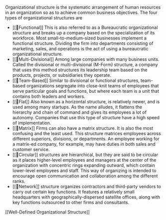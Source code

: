 Organizational structure is the systematic arrangement of human resources in an organization so as to achieve common business objectives.
The four types of organizational structures are 
- [[🔼Functional]] This is also referred to as a Bureaucratic organizational structure and breaks up a company based on the specialization of its workforce. Most small-to-medium-sized businesses implement a functional structure. Dividing the firm into departments consisting of marketing, sales, and operations is the act of using a bureaucratic organizational structure.
- [[🔼Multi-Divisional]] Among large companies with many business units. Called the divisional or multi-divisional (M-Form) structure, a company that uses this method structures its leadership team based on the products, projects, or subsidiaries they operate.
- [[🔼Team-Based]] Similar to divisional or functional structures, team-based organizations segregate into close-knit teams of employees that serve particular goals and functions, but where each team is a unit that contains both leaders and workers.
- [[🔼Flat]] Also known as a horizontal structure, is relatively newer, and is used among many startups. As the name alludes, it flattens the hierarchy and chain of command and gives its employees a lot of autonomy. Companies that use this type of structure have a high speed of implementation.
- [[🔼Matrix]] Firms can also have a matrix structure. It is also the most confusing and the least used. This structure matrices employees across different superiors, divisions, or departments. An employee working for a matrix-ed company, for example, may have duties in both sales and customer service.
- [[🔼Circular]] structures are hierarchical, but they are said to be circular as it places higher-level employees and managers at the center of the organization with concentric rings expanding outward, which contain lower-level employees and staff. This way of organizing is intended to encourage open communication and collaboration among the different ranks.
- [[🔼Network]] structure organizes contractors and third-party vendors to carry out certain key functions. It features a relatively small headquarters with geographically-dispersed satellite offices, along with key functions outsourced to other firms and consultants.


[[Well-Defined Organizational Structure]]



